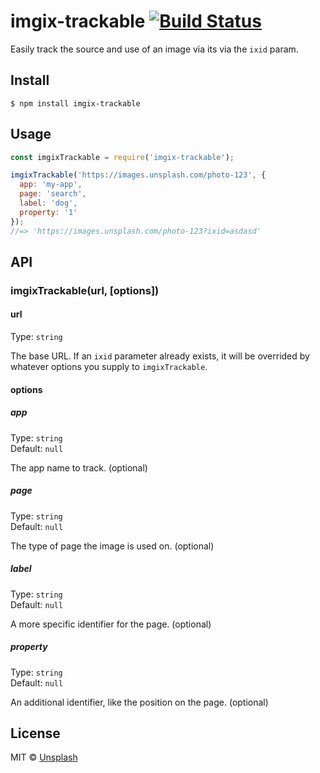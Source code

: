 # imgix-trackable [![Build Status](https://travis-ci.org/unsplash/imgix-trackable.svg?branch=master)](https://travis-ci.org/unsplash/imgix-trackable)

Easily track the source and use of an image via its via the `ixid` param.

## Install

```
$ npm install imgix-trackable
```

## Usage

```js
const imgixTrackable = require('imgix-trackable');

imgixTrackable('https://images.unsplash.com/photo-123', {
  app: 'my-app',
  page: 'search',
  label: 'dog',
  property: '1'
});
//=> 'https://images.unsplash.com/photo-123?ixid=asdasd'
```


## API

### imgixTrackable(url, [options])

#### url

Type: `string`

The base URL. If an `ixid` parameter already exists, it will be overrided by whatever options you supply to `imgixTrackable`.

#### options

##### app

Type: `string`<br>
Default: `null`

The app name to track. (optional)

##### page

Type: `string`<br>
Default: `null`

The type of page the image is used on. (optional)

##### label

Type: `string`<br>
Default: `null`

A more specific identifier for the page. (optional)

##### property

Type: `string`<br>
Default: `null`

An additional identifier, like the position on the page. (optional)

## License

MIT © [Unsplash](http://github.com/unsplash)

